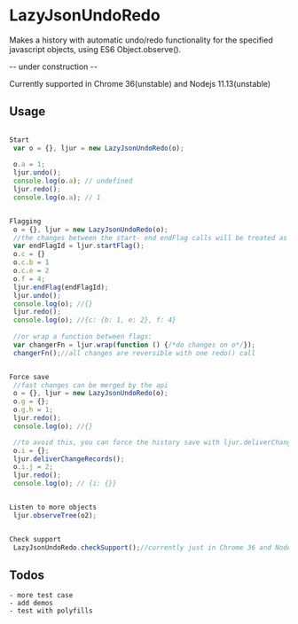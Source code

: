 LazyJsonUndoRedo
================

Makes a history with automatic undo/redo functionality for the specified javascript objects, using ES6 Object.observe().

 -- under construction --

Currently supported in Chrome 36(unstable) and Nodejs 11.13(unstable)

Usage
-----


```javascript

Start
 var o = {}, ljur = new LazyJsonUndoRedo(o);
 
 o.a = 1;
 ljur.undo();
 console.log(o.a); // undefined
 ljur.redo();
 console.log(o.a); // 1


Flagging
 o = {}, ljur = new LazyJsonUndoRedo(o);
 //the changes between the start- end endFlag calls will be treated as one step in the history  
 var endFlagId = ljur.startFlag();
 o.c = {}
 o.c.b = 1
 o.c.e = 2
 o.f = 4;
 ljur.endFlag(endFlagId);
 ljur.undo();
 console.log(o); //{}
 ljur.redo();
 console.log(o); //{c: {b: 1, e: 2}, f: 4}
 
 //or wrap a function between flags:
 var changerFn = ljur.wrap(function () {/*do changes on o*/});
 changerFn();//all changes are reversible with one redo() call


Force save
 //fast changes can be merged by the api
 o = {}, ljur = new LazyJsonUndoRedo(o);
 o.g = {};
 o.g.h = 1;
 ljur.redo();
 console.log(o); //{}

 //to avoid this, you can force the history save with ljur.deliverChangeRecords()
 o.i = {};
 ljur.deliverChangeRecords();
 o.i.j = 2;
 ljur.redo();
 console.log(o); // {i: {}}


Listen to more objects
 ljur.observeTree(o2);


Check support
 LazyJsonUndoRedo.checkSupport();//currently just in Chrome 36 and Nodejs 11.13

```

Todos
-----
    - more test case
    - add demos
    - test with polyfills
